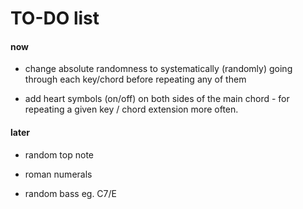 # TO-DO list

#### now

- change absolute randomness to systematically (randomly) going through each key/chord before repeating any of them

- add heart symbols (on/off) on both sides of the main chord - for repeating a given key / chord extension more often.

#### later

- random top note

- roman numerals

- random bass eg. C7/E
